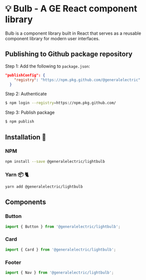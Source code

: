 # :bulb: Bulb - A GE React component library

Bulb is a component library built in React that serves as a reusable component library for modern user interfaces.

## Publishing to Github package repository

Step 1: Add the following to `package.json`:

```json
"publishConfig": {
    "registry": "https://npm.pkg.github.com/@generalelectric"
  }
```

Step 2: Authenticate

```sh
$ npm login --registry=https://npm.pkg.github.com/
```

Step 3: Publish package

```sh
$ npm publish
```

## Installation :construction:

### NPM

```sh
npm install --save @generalelectric/lightbulb
```

### Yarn 📦 :cat2:

```sh
yarn add @generalelectric/lightbulb
```

## Components

### Button

```js
import { Button } from '@generalelectric/lightbulb';
```

### Card

```js
import { Card } from '@generalelectric/lightbulb';
```

### Footer

```js
import { Nav } from '@generalelectric/lightbulb';
```
